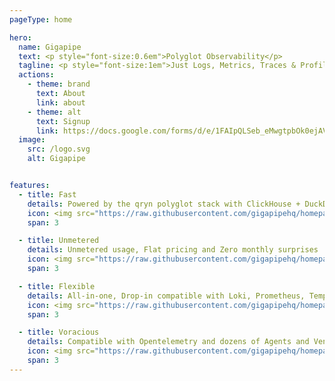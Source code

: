 ```yaml
---
pageType: home

hero:
  name: Gigapipe
  text: <p style="font-size:0.6em">Polyglot Observability</p>
  tagline: <p style="font-size:1em">Just Logs, Metrics, Traces & Profiles</p>
  actions:
    - theme: brand
      text: About
      link: about
    - theme: alt
      text: Signup
      link: https://docs.google.com/forms/d/e/1FAIpQLSeb_eMwgtpbOk0ejAVW7ihKAzkt0WKnLwCQFyHkIzl5DAU2ig/viewform
  image:
    src: /logo.svg
    alt: Gigapipe    


features:
  - title: Fast
    details: Powered by the qryn polyglot stack with ClickHouse + DuckDB OLAP
    icon: <img src="https://raw.githubusercontent.com/gigapipehq/homepage/refs/heads/main/docs/public/clock.png" />
    span: 3

  - title: Unmetered
    details: Unmetered usage, Flat pricing and Zero monthly surprises
    icon: <img src="https://raw.githubusercontent.com/gigapipehq/homepage/refs/heads/main/docs/public/wallet.png" />
    span: 3

  - title: Flexible
    details: All-in-one, Drop-in compatible with Loki, Prometheus, Tempo, Pyroscope
    icon: <img src="https://raw.githubusercontent.com/gigapipehq/homepage/refs/heads/main/docs/public/resize.png" />
    span: 3

  - title: Voracious
    details: Compatible with Opentelemetry and dozens of Agents and Vendor formats
    icon: <img src="https://raw.githubusercontent.com/gigapipehq/homepage/refs/heads/main/docs/public/cog.png" />
    span: 3
---
```

